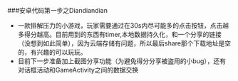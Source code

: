 ###安卓代码第一步之Diandiandian
 - 一款排解压力的小游戏，玩家需要通过在30s内尽可能多的点击按钮，点击越多得分越高。目前用到的东西有timer,本地数据持久化，和一个分享的链接（没想到如此简单），因为云端存储有问题，所以最后share那个下载地址是空的，有兴趣的可以玩玩。
 - 目前下一步准备加上截图分享功能（为避免得分分享被盗用的小bug），还有对话框活动和GameActivity之间的数据交换
